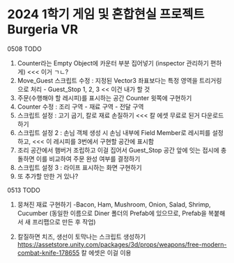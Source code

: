 # 2024 1학기 게임 및 혼합현실 프로젝트 Burgeria VR

0508 TODO

1. Counter라는 Empty Object에 카운터 부분 집어넣기 (inspector 관리하기 편하게) <<< 이거 ㄱㄴ?
2. Move_Guest 스크립트 수정 : 지정된 Vector3 좌표보다는 특정 영역을 트리거링으로 처리 - Guest_Stop 1, 2, 3 << 이건 내가 할 것
3. 주문(수행해야 할 레시피)를 표시하는 공간 Counter 윗쪽에 구현하기
4. Counter 수정 : 조리 구역 - 재료 구역 - 전달 구역
5. 스크립트 설정 : 고기 굽기, 칼로 재료 손질하기 <<< 칼 에셋 무료로 된거 다운로드 하기
6. 스크립트 설정 2 : 손님 객체 생성 시 손님 내부에 Field Member로 레시피를 설정하고, <<< 이 레시피를 3번에서 구현할 공간에 표시함
7. 조리 공간에서 햄버거 조립하고 이걸 집어서 Guest_Stop 공간 앞에 잇는 접시에 충돌하면 이를 비교하여 주문 완성 여부를 결정하기
8. 스크립트 설정 3 : 라이프 표시하는 화면 구현하기
9. 또 추가할 만한 거 있나?

0513 TODO

1. 뭉쳐진 재료 구현하기
-Bacon, Ham, Mushroom, Onion, Salad, Shrimp, Cucumber
(동일한 이름으로 Diner 폴더의 Prefab에 있으므로, Prefab을 복붙해서 새 프리팹으로 만든 후 작업)

2. 칼질하면 치즈, 생선이 토막나는 스크립트 생성하기
   https://assetstore.unity.com/packages/3d/props/weapons/free-modern-combat-knife-178655
   칼 에셋은 이걸 이용
 
